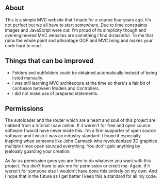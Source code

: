 ﻿About
-----
This is a simple MVC website that I made for a course four years ago. It's not perfect but we all have to start somewhere.
Due to time constraints images and JavaScript were cut. I'm proud of its simplicity though and overengineered MVC websites
are something I find distasteful. To me that ruins the whole point and advantage OOP and MVC bring and makes your code
hard to read.

Things that can be improved
---------------------------
* Folders and subfolders could be obtained automatically instead of being listed manually.
* I was still learning MVC architecture at the time so there's a fair bit of confusion between Models and Controllers.
* I did not make use of prepared statements.

Permissions
-----------
The autoloader and the router which are a heart and soul of this project are nabbed from a tutorial I saw online. If it
weren't for free and open source software I would have never made this. I'm a firm supporter of open source software
and I wish it was an industry standard. I found it especially inspiring when someone like John Carmack who revolutionized
3D graphics multiple times open sourced everything. You don't gain anything by jealously guarding your creation.

As far as permission goes you are free to do whatever you want with this project. You don't have to ask me for permission
or credit me. Again, if it weren't for someone else I wouldn't have done this entirely on my own. And I hope that in the
future as I get better I keep this a standard for all my code.
